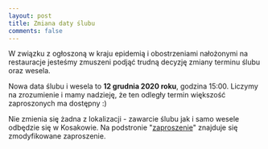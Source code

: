 ```yaml
---
layout: post
title: Zmiana daty ślubu
comments: false
---
```


W związku z ogłoszoną w kraju epidemią i obostrzeniami nałożonymi na restauracje jesteśmy zmuszeni podjąć trudną decyzję zmiany terminu ślubu oraz wesela.

Nowa data ślubu i wesela to **12 grudnia 2020 roku**, godzina 15:00.
Liczymy na zrozumienie i mamy nadzieję, że ten odległy termin większość zaproszonych ma dostępny :)

Nie zmienia się żadna z lokalizacji - zawarcie ślubu jak i samo wesele odbędzie się w Kosakowie. Na podstronie "[zaproszenie](/invite)" znajduje się zmodyfikowane zaproszenie.
